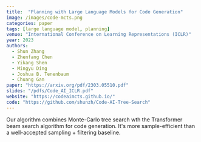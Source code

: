 ```yaml
---
title:  "Planning with Large Language Models for Code Generation"
image: /images/code-mcts.png
categories: paper
tags: [large language model, planning]
venue: "International Conference on Learning Representations (ICLR)"
year: 2023
authors:
  - Shun Zhang
  - Zhenfang Chen
  - Yikang Shen
  - Mingyu Ding
  - Joshua B. Tenenbaum
  - Chuang Gan
paper: "https://arxiv.org/pdf/2303.05510.pdf"
slides: "/pdfs/Code_AI_ICLR.pdf"
website: "https://codeaimcts.github.io/"
code: "https://github.com/shunzh/Code-AI-Tree-Search"
---
```

Our algorithm combines Monte-Carlo tree search wth the Transformer beam search algorithm for code generation. It's more sample-efficient than a well-accepted sampling + filtering baseline.

<!-- Also presented at the _Foundation Models for Decision Making Workshop_ at _NeurIPS_, 2022. -->
